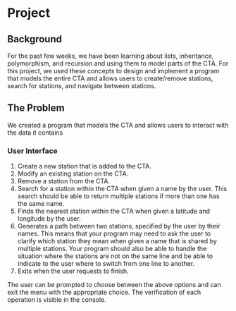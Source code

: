 # Project

## Background

For the past few weeks, we have been learning about lists, inheritance, polymorphism, and recursion and using them to model parts of the CTA. For this project, we used these concepts to design and implement a program that models the entire CTA and allows users to create/remove stations, search for stations, and navigate between stations.


## The Problem

We created a program that models the CTA and allows users to interact with the data it contains

### User Interface

1.  Create a new station that is added to the CTA.
2.  Modify an existing station on the CTA.
3.  Remove a station from the CTA.
4.  Search for a station within the CTA when given a name by the user. This search should be able to return multiple stations if more than one has the same name.
5.  Finds the nearest station within the CTA when given a latitude and longitude by the user.
6.  Generates a path between two stations, specified by the user by their names. This means that your program may need to ask the user to clarify which station they mean when given a name that is shared by multiple stations. Your program should also be able to handle the situation where the stations are not on the same line and be able to indicate to the user where to switch from one line to another.
7.  Exits when the user requests to finish.

The user can be prompted to choose between the above options and can exit the menu with the appropriate choice. The verification of each operation is visible in the console. 



